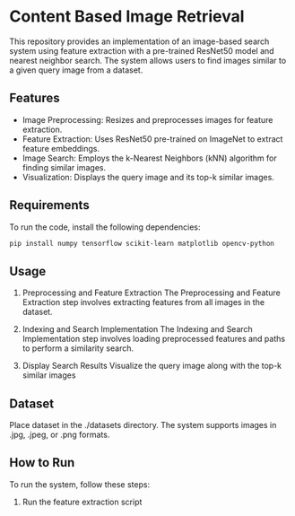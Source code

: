 # Content Based Image Retrieval

This repository provides an implementation of an image-based search system using feature extraction with a pre-trained ResNet50 model and nearest neighbor search. The system allows users to find images similar to a given query image from a dataset.

## Features
- Image Preprocessing: Resizes and preprocesses images for feature extraction.
- Feature Extraction: Uses ResNet50 pre-trained on ImageNet to extract feature embeddings.
- Image Search: Employs the k-Nearest Neighbors (kNN) algorithm for finding similar images.
- Visualization: Displays the query image and its top-k similar images.

## Requirements
To run the code, install the following dependencies:

```bash
pip install numpy tensorflow scikit-learn matplotlib opencv-python
```

## Usage
1. Preprocessing and Feature Extraction
The Preprocessing and Feature Extraction step involves extracting features from all images in the dataset.

2. Indexing and Search Implementation
The Indexing and Search Implementation step involves loading preprocessed features and paths to perform a similarity search.

3. Display Search Results
Visualize the query image along with the top-k similar images


## Dataset
Place dataset in the ./datasets directory. The system supports images in .jpg, .jpeg, or .png formats.

## How to Run
To run the system, follow these steps:
1. Run the feature extraction script
